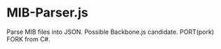 MIB-Parser.js
=============

Parse MIB files into JSON. Possible Backbone.js candidate. PORT(pork) FORK from C#.
